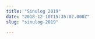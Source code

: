 ```yaml
---
title: "Sinulog 2019"
date: "2018-12-10T15:35:02.000Z"
slug: "sinulog-2019"

---
```


<span data-mce-type="bookmark" style="display: inline-block; width: 0px; overflow: hidden; line-height: 0;" class="mce\_SELRES\_start">﻿</span>